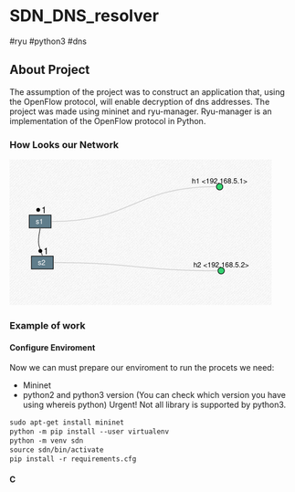 # SDN_DNS_resolver
#ryu #python3 #dns

## About Project
The assumption of the project was to construct an application that, using the OpenFlow protocol, will enable decryption of dns addresses.
The project was made using mininet and ryu-manager. Ryu-manager is an implementation of the OpenFlow protocol in Python.
### How Looks our Network
<!-- ![alt text](https://github.com/AdamekMateusz/SDN_DNS_resolver.git/blob/master/topology.png?raw=true) -->
![My Image](topology.png)
### Example of work


#### Configure Enviroment 
Now we can must prepare our enviroment to run the procets we need:
+ Mininet
+ python2 and python3 version (You can check which version you have using whereis python) Urgent! Not all library is supported by python3.



```console
sudo apt-get install mininet
python -m pip install --user virtualenv 
python -m venv sdn
source sdn/bin/activate
pip install -r requirements.cfg
```

#### C